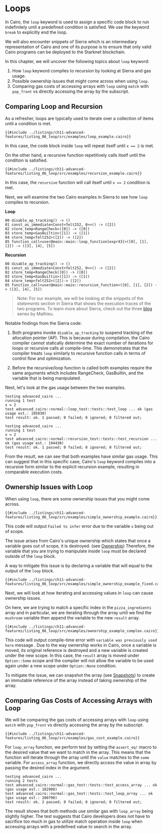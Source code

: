 # Loops 

In Cairo, the `loop` keyword is used to assign a specific code block to run indefinitely until a predefined condition is satisfied. We use the keyword `break` to explicitly end the loop. 

We will also encounter snippets of Sierra which is an intermediary representation of Cairo and one of its purpose is to ensure that only valid Cairo programs can be deployed to the Starknet blockchain. 

In this chapter, we will uncover the following topics about `loop` keyword: 

1. How `loop` keyword compiles to recursion by looking at Sierra and gas usage. 
2. Possible ownership issues that might come across when using `loop`. 
3. Comparing gas costs of accessing arrays with `loop` using `match` with `pop_front` vs directly accessing the array by the subscript.

## Comparing Loop and Recursion

As a refresher, loops are typically used to iterate over a collection of items until a condition is met.

```rust,noplayground
{{#include ../listings/ch11-advanced-features/listing_06_loop/src/examples/loop_example.cairo}}
```

In this case, the code block inside `loop` will repeat itself until `x == 2` is met. 

On the other hand, a recursive function repetitively calls itself until the condition is satisfied. 

```rust,noplayground
{{#include ../listings/ch11-advanced-features/listing_06_loop/src/examples/recursion_example.cairo}}
```

In this case, the `recursive` function will call itself until `x == 2` condition is met. 

Next, we will examine the two Cairo examples in Sierra to see how `loop` compiles to recursion. 

**Loop**
```rust,noplayground
00 disable_ap_tracking() -> () 
01 const_as_immediate<Const<felt252, 0>>() -> ([2])
02 store_temp<RangeCheck>([0]) -> ([0]) 
03 store_temp<GasBuiltin>([1]) -> ([1]) 
04 store_temp<felt252>([2]) -> ([2]) 
05 function_call<user@main::main::loop_function[expr43]>([0], [1], [2]) -> ([3], [4], [5]) 
```

**Recursion**
```rust,noplayground
00 disable_ap_tracking() -> () 
01 const_as_immediate<Const<felt252, 0>>() -> ([2]) 
02 store_temp<RangeCheck([0]) -> ([0])
03 store_temp<GasBuiltin>([1]) -> ([1])
04 store_temp<felt252>([2])-> ([2])
05 function_call<user@main::main::recursive_function>([0], [1], [2]) -> ([3], [4], [5]) 
```

>Note: For our example, we will be looking at the snippets of the *statements* section in Sierra that shows the execution traces of the two programs. To learn more about Sierra, check out the three [blog](https://medium.com/nethermind-eth/under-the-hood-of-cairo-1-0-exploring-sierra-7f32808421f5) series by Mathieu. 

Notable findings from the Sierra code:

1. Both programs invoke `disable_ap_tracking` to suspend tracking of the allocation pointer (AP). This is because during compilation, the Cairo compiler cannot statically determine the exact number of iterations for loops or recursive calls at compile-time. This demonstrates that the compiler treats `loop` similarly to recursive function calls in terms of control flow and optimization. 

2. Before the recursive/loop function is called both examples require the same arguments which includes RangeCheck, GasBuiltin, and the variable that is being manipulated.

Next, let's look at the gas usage between the two examples.

```bash,noplayground
testing advanced_cairo ...
running 1 test
x = 2
test advanced_cairo::normal::loop_test::tests::test_loop ... ok (gas usage est.: 195030)
test result: ok. 1 passed; 0 failed; 0 ignored; 0 filtered out;
```

```bash,noplayground
testing advanced_cairo ...
running 1 test
x = 2
test advanced_cairo::normal::recursion_test::tests::test_recursion ... ok (gas usage est.: 194430)
test result: ok. 1 passed; 0 failed; 0 ignored; 0 filtered out;
```

From the result, we can see that both examples have similar gas usage. This can suggest that in this specific case, Cairo's `loop` keyword compiles into a recursive form similar to the explicit recursion example, resulting in comparable execution costs.  

## Ownership Issues with Loop

When using `loop`, there are some ownership issues that you might come across. 

```rust,noplayground
{{#include ../listings/ch11-advanced-features/listing_06_loop/src/examples/simple_ownership_example.cairo}}
```

This code will output `Failed to infer` error due to the variable `x` being out of scope. 

The issue arises from Cairo's unique ownership which states that once a variable goes out of scope, it is destroyed. (see [Ownership][ownership]) Therefore, the variable that you are trying to manipulate inside `loop` must be declared outside of the `loop` block. 

[ownership]: ./ch04-01-what-is-ownership.md

A way to mitigate this issue is by declaring a variable that will equal to the output of the `loop` block. 

```rust,noplayground
{{#include ../listings/ch11-advanced-features/listing_06_loop/src/examples/simple_ownership_example_fixed.cairo}}
```

Next, we will look at how iterating and accessing values in `loop` can cause ownership issues. 

On here, we are trying to match a specific index in the `pizza_ingredients` array and in particular, we are iterating through the array until we find the `mushroom` variable then append the variable to the new `result` array. 

```rust,noplayground
{{#include ../listings/ch11-advanced-features/listing_06_loop/src/examples/ownership_example_complex.cairo}}
```

This code will output compile-time error with `variable was previously used here` message . Due to the way ownership works in Cairo, once a variable is moved, its original reference is destroyed and a new variable is created under the new scope. In this case, the `result` array is moved under `Option::Some` scope  and the compiler will not allow the variable to be used again under a new scope under `Option::None` condition.

To mitigate the issue, we can snapshot the array (see [Snapshots][Snapshots]) to create an immutable reference of the array instead of taking ownership of the array. 

[Snapshots]: ./ch04-02-references-and-snapshots.md#snapshots


## Comparing Gas Costs of Accessing Arrays with Loop

We will be comparing the gas costs of accessing arrays with `loop` using `match` with `pop_front` vs directly accessing the array by the subscript.


```rust,noplayground
{{#include ../listings/ch11-advanced-features/listing_06_loop/src/examples/gas_cost_example.cairo}}
```

For `loop_array` function, we perform test by setting the `assert_eq!` macro to the desired value that we want to match in the array. This means that the function will iterate through the array until the `value` matches to the `some` variable. 
For `access_array` function, we directly access the value in array by passing the desired index in the argument.

```bash,noplayground
testing advanced_cairo ...
running 2 tests
test advanced_cairo::normal::gas_test::tests::test_access_array ... ok (gas usage est.: 182980)
test advanced_cairo::normal::gas_test::tests::test_loop_array ... ok (gas usage est.: 200790)
test result: ok. 2 passed; 0 failed; 0 ignored; 0 filtered out;
```

The result shows that both methods use similar gas with `loop_array` being slightly higher. The test suggests that Cairo developers does not have to sacrifice too much in gas to utilize match operation inside `loop` when accessing arrays with a predefined value to search in the array.  

